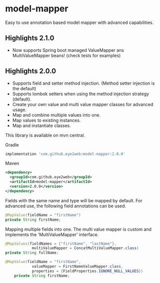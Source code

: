 # model-mapper
Easy to use annotation based model mapper with advanced capabilities.

## Highlights 2.1.0
- Now supports Spring boot managed ValueMapper ans MultiValueMapper beans! (check tests for examples)

## Highlights 2.0.0
- Supports field and setter method injection. (Method setter injection is the default)
- Supports lombok setters when using the method injection strategy (default).
- Create your own value and multi value mapper classes for advanced usage.
- Map and combine multiple values into one.
- Map values to existing instances.
- Map and instantiate classes. 

This library is available on mvn central.

Gradle
```groovy
implementation 'com.github.eye2web:model-mapper:2.0.0'
```

Maven
```xml
<dependency>
  <groupId>com.github.eye2web</groupId>
  <artifactId>model-mapper</artifactId>
  <version>2.0.0</version>
</dependency>
```

Fields with the same name and type will be mapped by default.
For advanced use, the following field annotations can be used.

```java
@MapValue(fieldName = "firstName")
private String firstName;
```

Mapping multiple fields into one. The multi value mapper is custom and implements the 'MultiValueMapper' interface. 
```java
@MapValues(fieldNames = {"firstName", "lastName"},
            multiValueMapper = ConcatMultiValueMapper.class)
private String fullName;
```

```java
@MapValue(fieldName = "firstName",
            valueMapper = FirstNameValueMapper.class,
            properties = {FieldProperties.IGNORE_NULL_VALUES})
    private String firstName;
```